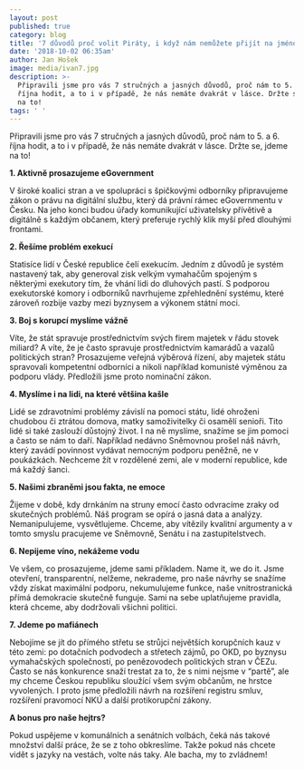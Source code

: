 ```yaml
---
layout: post
published: true
category: blog
title: '7 důvodů proč volit Piráty, i když nám nemůžete přijít na jméno'
date: '2018-10-02 06:35am'
author: Jan Hošek
image: media/ivan7.jpg
description: >-
  Připravili jsme pro vás 7 stručných a jasných důvodů, proč nám to 5. a 6.
  října hodit, a to i v případě, že nás nemáte dvakrát v lásce. Držte se, jdeme
  na to!
tags: ' '
---
```

Připravili jsme pro vás 7 stručných a jasných důvodů, proč nám to 5. a 6. října hodit, a to i v případě, že nás nemáte dvakrát v lásce. Držte se, jdeme na to!

**1. Aktivně prosazujeme eGovernment** 

V široké koalici stran a ve spolupráci s špičkovými odborníky připravujeme zákon o právu na digitální službu, který dá právní rámec eGovernmentu v Česku. Na jeho konci budou úřady komunikující uživatelsky přívětivě a digitálně s každým občanem, který preferuje rychlý klik myší před dlouhými frontami.

**2. Řešíme problém exekucí**  

Statisíce lidí v České republice čelí exekucím. Jedním z důvodů je systém nastavený tak, aby generoval zisk velkým vymahačům spojeným s některými exekutory tím, že vhání lidi do dluhových pastí. S podporou exekutorské komory i odborníků navrhujeme zpřehlednění systému, které zároveň rozbije vazby mezi byznysem a výkonem státní moci.

**3. Boj s korupcí myslíme vážně**  

Víte, že stát spravuje prostřednictvím svých firem majetek v řádu stovek miliard? A víte, že je často spravuje prostřednictvím kamarádů a vazalů politických stran? Prosazujeme veřejná výběrová řízení, aby majetek státu spravovali kompetentní odborníci a nikoli například komunisté výměnou za podporu vlády. Předložili jsme proto nominační zákon.

**4. Myslíme i na lidi, na které většina kašle** 

Lidé se zdravotními problémy závislí na pomoci státu, lidé ohroženi chudobou či ztrátou domova, matky samoživitelky či osamělí senioři. Tito lidé si také zaslouží důstojný život. I na ně myslíme, snažíme se jim pomoci a často se nám to daří. Například nedávno Sněmovnou prošel náš návrh, který zavádí povinnost vydávat nemocným podporu peněžně, ne v poukázkách. Nechceme žít v rozdělené zemi, ale v moderní republice, kde má každý šanci.

**5. Našimi zbraněmi jsou fakta, ne emoce**  

Žijeme v době, kdy drnkáním na struny emocí často odvracíme zraky od skutečných problémů. Náš program se opírá o jasná data a analýzy. Nemanipulujeme, vysvětlujeme. Chceme, aby vítězily kvalitní argumenty a v tomto smyslu pracujeme ve Sněmovně, Senátu i na zastupitelstvech.

**6. Nepijeme víno, nekážeme vodu** 

Ve všem, co prosazujeme, jdeme sami příkladem. Name it, we do it. Jsme otevření, transparentní, nelžeme, nekrademe, pro naše návrhy se snažíme vždy získat maximální podporu, nekumulujeme funkce, naše vnitrostranická přímá demokracie skutečně funguje. Sami na sebe uplatňujeme pravidla, která chceme, aby dodržovali všichni politici.

**7. Jdeme po mafiánech**  

Nebojíme se jít do přímého střetu se strůjci největších korupčních kauz v této zemi: po dotačních podvodech a střetech zájmů, po OKD, po byznysu vymahačských společností, po penězovodech politických stran v ČEZu. Často se nás konkurence snaží trestat za to, že s nimi nejsme v “partě”, ale my chceme Českou republiku sloužící všem svým občanům, ne hrstce vyvolených. I proto jsme předložili návrh na rozšíření registru smluv, rozšíření pravomocí NKÚ a další protikorupční zákony.

**A bonus pro naše hejtrs?** 

Pokud uspějeme v komunálních a senátních volbách, čeká nás takové množství další práce, že se z toho obkreslíme. Takže pokud nás chcete vidět s jazyky na vestách, volte nás taky. Ale bacha, my to zvládnem!
